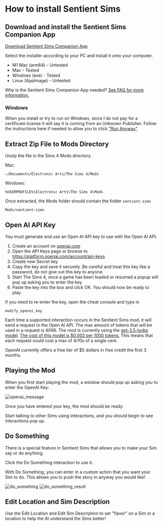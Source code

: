 # How to install Sentient Sims

## Download and install the Sentient Sims Companion App

[Download Sentient Sims Companion App](https://github.com/guspuffygit/sentient-sims-app/releases/latest)

Select the installer according to your PC and install it onto your computer.

* M1 Mac (arm64) - Untested
* Mac - Tested
* Windows (exe) - Tested
* Linux (AppImage) - Untested

Why is the Sentient Sims Companion App needed? [See FAQ for more information.](https://www.sentientsimulations.com/faq)

### Windows

When you install or try to run on Windows, since I do not pay for a certificate license it will say it is coming from an Unknown Publisher. Follow the instructions here if needed to allow you to click ["Run Anyway"](https://www.addictivetips.com/windows-tips/fix-no-run-anyway-option-on-smartscreen-windows-10/)

## Extract Zip File to Mods Directory

Unzip the file in the Sims 4 Mods directory.

Mac:

`~/Documents/Electronic Arts/The Sims 4/Mods`

Windows:

`%USERPROFILE%\Electronic Arts\The Sims 4\Mods`

Once extracted, the Mods folder should contain the folder `sentient-sims`

`Mods/sentient-sims`


## Open AI API Key

You must generate and use an Open AI API key to use with the Open AI API.

1. Create an account on [openai.com](https://platform.openai.com/signup?launch)
1. Open the API Keys page or browse to https://platform.openai.com/account/api-keys
1. Create new Secret key
1. Copy the key and save it securely. Be careful and treat this key like a password, do not give out this key to anyone.
1. Start The Sims 4, once a game has been loaded or resumed a popup will pop up asking you to enter the key
1. Paste the key into the box and click OK. You should now be ready to play.

If you need to re-enter the key, open the cheat console and type in

```
modify_openai_key
```

Each time a supported interaction occurs in the Sentient Sims mod, it will send a request to the Open AI API.
The max amount of tokens that will be used in a request is 4096.
The mod is currently using the [gpt-3.5-turbo model](https://platform.openai.com/docs/models/gpt-3-5).
[The cost of this model is $0.002 per 1000 tokens.](https://openai.com/pricing#language-models)
This means that each request could cost a max of 4/10s of a single cent.

OpenAI currently offers a free tier of $5 dollars in free credit the first 3 months.

## Playing the Mod

When you first start playing the mod, a window should pop up asking you to enter the OpenAI Key:

![openai_message](https://raw.githubusercontent.com/guspuffygit/sentient-sims/main/assets/openai_popup.PNG)

Once you have entered your key, the mod should be ready.

Start talking to other Sims using interactions, and you should begin to see interactions pop up.

## Do Something

There is a special feature in Sentient Sims that allows you to make your Sim say or do anything.

Click the Do Something interaction to use it.

With Do Something, you can enter in a custom action that you want your Sim to do. This allows you to push the story in anyway you would like!

![do_something](https://raw.githubusercontent.com/guspuffygit/sentient-sims/main/assets/do_something.PNG)
![do_something_result](https://raw.githubusercontent.com/guspuffygit/sentient-sims/main/assets/do_something_result.PNG)

## Edit Location and Sim Description

Use the Edit Location and Edit Sim Description to set "flavor" on a Sim or a location to help the AI understand the Sims better!
